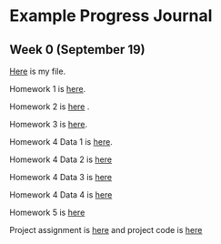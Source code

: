 # Example Progress Journal

## Week 0 (September 19)

[Here](files/example_homework_0.html) is my file.

Homework 1 is [here](files/HW5821RMD.html).

Homework 2 is [here](files/hw2_582.html) .

Homework 3 is [here](files/HW3_582.html).

Homework 4 Data 1 is [here](files/hw4_data1.html).

Homework 4 Data 2 is [here](files/hw4_data2.html)

Homework 4 Data 3 is [here](files/hw4_data3.html)

Homework 4 Data 4 is [here](files/hw4_data4.html)

Homework 5 is [here](files/hw5_582.html)

Project assignment is [here](files/582ProjectFinal.html) and project code is [here](files/582project.zip)